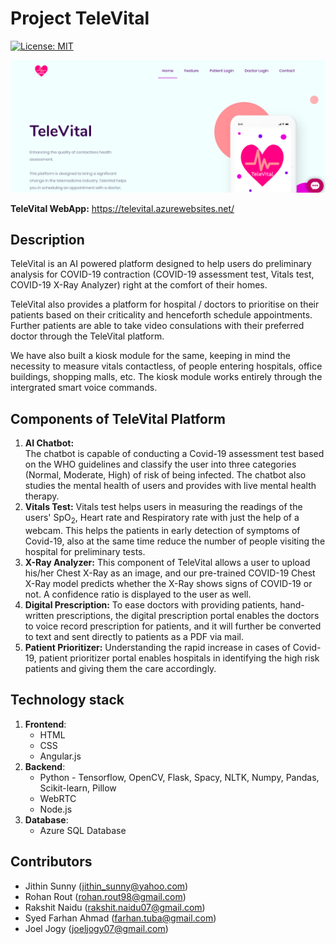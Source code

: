 # Project TeleVital
[![License: MIT](https://img.shields.io/badge/License-MIT-yellow.svg)](https://opensource.org/licenses/MIT)

![homepage](homepage.png)

**TeleVital WebApp:** https://televital.azurewebsites.net/
## Description
TeleVital is an AI powered platform designed to help users do preliminary analysis for COVID-19 contraction (COVID-19 assessment test, Vitals test, COVID-19 X-Ray Analyzer) right at the comfort of their homes.  

TeleVital also provides a platform for hospital / doctors to prioritise on their patients based on their criticality and henceforth schedule appointments. Further patients are able to take video consulations with their preferred doctor through the TeleVital platform.

We have also built a kiosk module for the same, keeping in mind the necessity to measure vitals contactless, of people entering hospitals, office buildings, shopping malls, etc. The kiosk module works entirely through the intergrated smart voice commands.

## Components of TeleVital Platform
1. **AI Chatbot:**  	
	The chatbot is capable of conducting a Covid-19 assessment test based on the WHO guidelines and classify the user into three categories (Normal, Moderate, High) of risk of being infected. 
	The chatbot also studies the mental health of users and provides with live mental health therapy. 
2. **Vitals Test:**
	Vitals test helps users in measuring the readings of the users' SpO$_2$, Heart rate and Respiratory rate with just the help of a webcam. This helps the patients in early detection of symptoms of Covid-19, also at the same time reduce the number of people visiting the hospital for preliminary tests.
3. **X-Ray Analyzer:**
	This component of TeleVital allows a user to upload his/her Chest X-Ray as an image, and our pre-trained COVID-19 Chest X-Ray model predicts whether the X-Ray shows signs of COVID-19 or not. A confidence ratio is displayed to the user as well.
4. **Digital Prescription:**
	To ease doctors with providing patients, hand-written prescriptions, the digital prescription portal enables the doctors to voice record prescription for patients, and it will further be converted to text and sent directly to patients as a PDF via mail.
5. **Patient Prioritizer:** 
Understanding the rapid increase in cases of Covid-19, patient prioritizer portal enables hospitals in identifying the high risk patients and giving them the care accordingly.
	 

## Technology stack

1. **Frontend**: 
	* HTML 
	* CSS 
	* Angular.js
2. **Backend**: 
	* Python - Tensorflow, OpenCV, Flask, Spacy, NLTK, Numpy, Pandas, Scikit-learn, Pillow
	* WebRTC
	* Node.js
3. **Database**: 
	* Azure SQL Database


## Contributors

- Jithin Sunny (jithin_sunny@yahoo.com)
- Rohan Rout (rohan.rout98@gmail.com)
- Rakshit Naidu (rakshit.naidu07@gmail.com)
- Syed Farhan Ahmad (farhan.tuba@gmail.com)
- Joel Jogy (joeljogy07@gmail.com)
